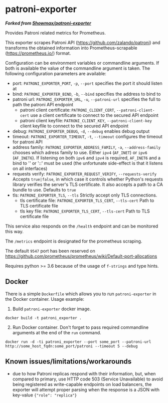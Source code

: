 # patroni-exporter

***Forked from [Showmax/patroni-exporter](https://github.com/Showmax/patroni-exporter)***

Provides Patroni related metrics for Prometheus.

This exporter scrapes Patroni API (https://github.com/zalando/patroni) and transforms the obtained information into Prometheus-scrapable (https://prometheus.io/) format.

Configuration can be environment variables or commandline arguments. If both is available the value of the commandline argument is taken.
The following configuration parameters are available:
- port: `PATRONI_EXPORTER_PORT`, `-p`, `--port` specifies the port it should listen at
- bind: `PATRONI_EXPORTER_BIND`, `-b`, `--bind` specifies the address to bind to
- patroni url: `PATRONI_EXPORTER_URL`, `-u`, `--patroni-url` specifies the full to path the patroni API endpoint
    - patroni client certificate: `PATRONI_CLIENT_CERT`, `--patroni-client-cert` use a client certificate to connect to the secured API endpoint
    - patroni client keyfile: `PATRONI_CLIENT_KEY`, `--patroni-client-key` client keyfile to connect to the secured API endpoint
- debug: `PATRONI_EXPORTER_DEBUG`, `-d`, `--debug` enables debug output
- timeout: `PATRONI_EXPORTER_TIMEOUT`, `-t`, `--timeout` configures the timeout for patroni API
- address family: `PATRONI_EXPORTER_ADDRESS_FAMILY`, `-a`, `--address-family` chooses which adress family to use. Either `ipv4` (`AF_INET`) or `ipv6` (`AF_INET6`). If listening on both `ipv6` and `ipv4` is required, `AF_INET6` and a bind to '' or '::' must be used (the unfortunate side-effect is that it listens on all interfaces)
- requests verify: `PATRONI_EXPORTER_REQUEST_VERIFY`, `--requests-verify` Accepts `true|false`, in which case it controls whether Python's requests library verifies the server's TLS certificate. It also accepts a path to a CA bundle to use. Defaults to ``true``
- tls: `PATRONI_EXPORTER_TLS`, `--tls` Strictly accept only TLS connections.
    - tls certificate file: `PATRONI_EXPORTER_TLS_CERT`, `--tls-cert` Path to TLS certificate file
    - tls key file: `PATRONI_EXPORTER_TLS_CERT`, `--tls-cert` Path to TLS certificate file

This service also responds on the `/health` endpoint and can be monitored this way.

The `/metrics` endpoint is designated for the prometheus scraping.

The default `9547` port has been reserved on https://github.com/prometheus/prometheus/wiki/Default-port-allocations

Requires python >= 3.6 because of the usage of `f-strings` and type hints.

## Docker

There is a simple `Dockerfile` which allows you to run `patroni-exporter` in the Docker container.
Usage example:

1. Build `patroni-exporter` docker image.

```
docker build -t patroni_exporter .
```

2. Run Docker container. Don't forget to pass required commandline arguments at the end of the `run` command.

```
docker run -d -ti patroni_exporter --port some_port --patroni-url http://some_host_fqdn:some_port/patroni --timeout 5 --debug
```

## Known issues/limitations/workarounds

- due to how Patroni replicas respond with their information, but, when compared to primary, use HTTP code 503 (Service Unavailable) to avoid being registered as write-capable endpoints on load balancers, the exporter will attempt proper parsing when the response is a JSON with key-value `{"role": "replica"}`
